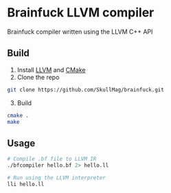 # Brainfuck LLVM compiler

Brainfuck compiler written using the LLVM C++ API

## Build
1. Install [LLVM](https://releases.llvm.org/download.html) and [CMake](https://cmake.org/download/)
2. Clone the repo
```sh
git clone https://github.com/SkullMag/brainfuck.git
```
3. Build
```sh
cmake .
make
```

## Usage
```sh
# Compile .bf file to LLVM IR
./bfcompiler hello.bf 2> hello.ll

# Run using the LLVM interpreter
lli hello.ll
```